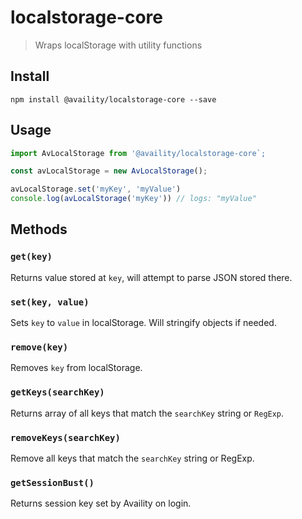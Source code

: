 # localstorage-core
> Wraps localStorage with utility functions

## Install

`npm install @availity/localstorage-core --save`

## Usage

```js
import AvLocalStorage from '@availity/localstorage-core`;

const avLocalStorage = new AvLocalStorage();

avLocalStorage.set('myKey', 'myValue')
console.log(avLocalStorage('myKey')) // logs: "myValue"
```

## Methods

### `get(key)`
Returns value stored at `key`, will attempt to parse JSON stored there.

### `set(key, value)`
Sets `key` to `value` in localStorage. Will stringify objects if needed.

### `remove(key)`
Removes `key` from localStorage.

### `getKeys(searchKey)`
Returns array of all keys that match the `searchKey` string or `RegExp`.

### `removeKeys(searchKey)`
Remove all keys that match the `searchKey` string or RegExp.

### `getSessionBust()`
Returns session key set by Availity on login.
